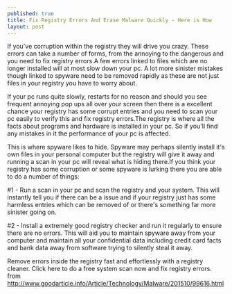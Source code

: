 ```yaml
---
published: true
title: Fix Registry Errors And Erase Malware Quickly - Here is How
layout: post
---
```

If you've corruption within the registry they will drive you crazy. These errors can take a number of forms, from the annoying to the dangerous and you need to fix registry errors.A few errors linked to files which are no longer installed will at most slow down your pc. A lot more sinister mistakes though linked to spyware need to be removed rapidly as these are not just files in your registry you have to worry about.

If your pc runs quite slowly, restarts for no reason and should you see frequent annoying pop ups all over your screen then there is a excellent chance your registry has some corrupt entries and you need to scan your pc easily to verify this and fix registry errors.The registry is where all the facts about programs and hardware is installed in your pc. So if you'll find any mistakes in it the performance of your pc is affected.

This is where spyware likes to hide. Spyware may perhaps silently install it's own files in your personal computer but the registry will give it away and running a scan in your pc will reveal what is hiding there.If you think your registry has some corruption or some spyware is lurking there you are able to do a number of things:

#1 - Run a scan in your pc and scan the registry and your system. This will instantly tell you if there can be a issue and if your registry just has some harmless entries which can be removed of or there's something far more sinister going on.

#2 - Install a extremely good registry checker and run it regularly to ensure there are no errors. This will aid you to maintain spyware away from your computer and maintain all your confidential data including credit card facts and bank data away from software trying to silently steal it away.

Remove errors inside the registry fast and effortlessly with a registry cleaner. Click here to do a free system scan now and fix registry errors.
from http://www.goodarticle.info/Article/Technology/Malware/201510/99616.html